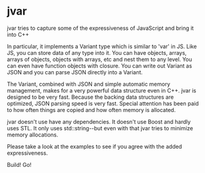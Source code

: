 jvar
====
jvar tries to capture some of the expressiveness of JavaScript and bring it into C++

In particular, it implements a Variant type which is similar to 'var' in JS.  Like JS, you can store data of any type into it.  You can have objects, arrays, arrays of objects, objects with arrays, etc and nest them to any level.   You can even have function objects with closure.   You can write out Variant as JSON and you can parse JSON directly into a Variant.

The Variant, combined with JSON and simple automatic memory management, makes for a very powerful data structure even in C++.
jvar is designed to be very fast.  Because the backing data structures are optimized, JSON parsing speed is very fast.   Special attention has been paid to how often things are copied and how often memory is allocated.

jvar doesn't use have any dependencies.  It doesn't use Boost and hardly uses STL.  It only uses std::string--but even with that jvar tries to minimize memory allocations.

Please take a look at the examples to see if you agree with the added expressiveness.

Build! Go!
